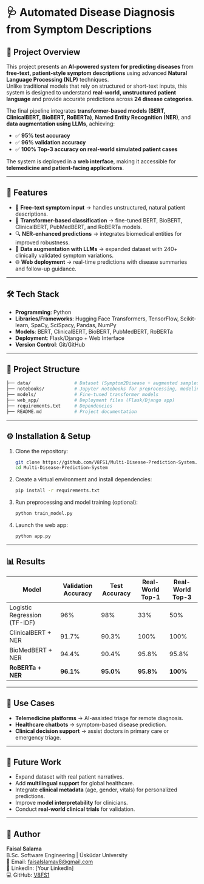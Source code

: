 # 🩺 Automated Disease Diagnosis from Symptom Descriptions

## 📌 Project Overview
This project presents an **AI-powered system for predicting diseases** from **free-text, patient-style symptom descriptions** using advanced **Natural Language Processing (NLP)** techniques.  
Unlike traditional models that rely on structured or short-text inputs, this system is designed to understand **real-world, unstructured patient language** and provide accurate predictions across **24 disease categories**.

The final pipeline integrates **transformer-based models (BERT, ClinicalBERT, BioBERT, RoBERTa)**, **Named Entity Recognition (NER)**, and **data augmentation using LLMs**, achieving:

- ✅ **95% test accuracy**  
- ✅ **96% validation accuracy**  
- ✅ **100% Top-3 accuracy on real-world simulated patient cases**

The system is deployed in a **web interface**, making it accessible for **telemedicine and patient-facing applications**.

---

## 🚀 Features
- 📝 **Free-text symptom input** → handles unstructured, natural patient descriptions.  
- 🤖 **Transformer-based classification** → fine-tuned BERT, BioBERT, ClinicalBERT, PubMedBERT, and RoBERTa models.  
- 🔍 **NER-enhanced predictions** → integrates biomedical entities for improved robustness.  
- 🧠 **Data augmentation with LLMs** → expanded dataset with 240+ clinically validated symptom variations.  
- 🌐 **Web deployment** → real-time predictions with disease summaries and follow-up guidance.  

---

## 🛠️ Tech Stack
- **Programming**: Python  
- **Libraries/Frameworks**: Hugging Face Transformers, TensorFlow, Scikit-learn, SpaCy, SciSpacy, Pandas, NumPy  
- **Models**: BERT, ClinicalBERT, BioBERT, PubMedBERT, RoBERTa  
- **Deployment**: Flask/Django + Web Interface  
- **Version Control**: Git/GitHub  

---

## 📂 Project Structure
```bash
├── data/                # Dataset (Symptom2Disease + augmented samples)  
├── notebooks/           # Jupyter notebooks for preprocessing, modeling, evaluation  
├── models/              # Fine-tuned transformer models  
├── web_app/             # Deployment files (Flask/Django app)  
├── requirements.txt     # Dependencies  
├── README.md            # Project documentation  
```

---

## ⚙️ Installation & Setup

1. Clone the repository:

   ```bash
   git clone https://github.com/V8FS1/Multi-Disease-Prediction-System.git
   cd Multi-Disease-Prediction-System
   ```

2. Create a virtual environment and install dependencies:

   ```bash
   pip install -r requirements.txt
   ```

3. Run preprocessing and model training (optional):

   ```bash
   python train_model.py
   ```

4. Launch the web app:

   ```bash
   python app.py
   ```

---

## 📊 Results

| Model                        | Validation Accuracy | Test Accuracy | Real-World Top-1 | Real-World Top-3 |
| ---------------------------- | ------------------- | ------------- | ---------------- | ---------------- |
| Logistic Regression (TF-IDF) | 96%                 | 98%           | 33%              | 50%              |
| ClinicalBERT + NER           | 91.7%               | 90.3%         | 100%             | 100%             |
| BioMedBERT + NER             | 94.4%               | 90.4%         | 95.8%            | 95.8%            |
| **RoBERTa + NER**            | **96.1%**           | **95.0%**     | **95.8%**        | **100%**         |

---

## 🎯 Use Cases

* **Telemedicine platforms** → AI-assisted triage for remote diagnosis.  
* **Healthcare chatbots** → symptom-based disease prediction.  
* **Clinical decision support** → assist doctors in primary care or emergency triage.  

---

## 📖 Future Work

* Expand dataset with real patient narratives.  
* Add **multilingual support** for global healthcare.  
* Integrate **clinical metadata** (age, gender, vitals) for personalized predictions.  
* Improve **model interpretability** for clinicians.  
* Conduct **real-world clinical trials** for validation.  

---

## 👤 Author

**Faisal Salama**  
B.Sc. Software Engineering | Üsküdar University  
📧 Email: [faisalslamav8@gmail.com](mailto:faisalslamav8@gmail.com)  
🔗 LinkedIn: [Your LinkedIn]  
💻 GitHub: [V8FS1](https://github.com/V8FS1)  

